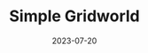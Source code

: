 ---
title: "Simple Gridworld"
description: "A gridworld used for training reinforcement learning algorithms using the openai's gym library."
date: 2023-07-20
url: "https://github.com/ahadjawaid/simple-gridworld"
img: "assets/img/gridworld.png"
---